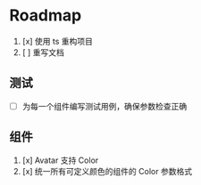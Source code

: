 # Roadmap

1. [x] 使用 ts 重构项目
2. [ ] 重写文档

## 测试

- [ ] 为每一个组件编写测试用例，确保参数检查正确

## 组件

1. [x] Avatar 支持 Color
2. [x] 统一所有可定义颜色的组件的 Color 参数格式
